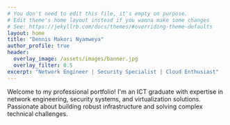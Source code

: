 ```yaml
---
# You don't need to edit this file, it's empty on purpose.
# Edit theme's home layout instead if you wanna make some changes
# See: https://jekyllrb.com/docs/themes/#overriding-theme-defaults
layout: home
title: "Dennis Makori Nyamweya"
author_profile: true
header:
  overlay_image: /assets/images/banner.jpg
  overlay_filter: 0.5
excerpt: "Network Engineer | Security Specialist | Cloud Enthusiast"
---
```


Welcome to my professional portfolio! I'm an ICT graduate with expertise in network engineering, security systems, and virtualization solutions. Passionate about building robust infrastructure and solving complex technical challenges.
